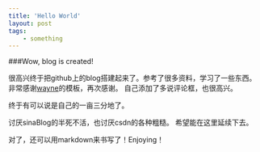 ```yaml
---
title: 'Hello World'
layout: post
tags:
    - something
---
```


###Wow, blog is created!

很高兴终于把github上的blog搭建起来了。参考了很多资料，学习了一些东西。
非常感谢[wayne](http://lhzhang.com/)的模板，再次感谢。
自己添加了多说评论框，也很高兴。

终于有可以说是自己的一亩三分地了。

讨厌sinaBlog的半死不活，也讨厌csdn的各种粗糙。
希望能在这里延续下去。

对了，还可以用markdown来书写了！Enjoying！

